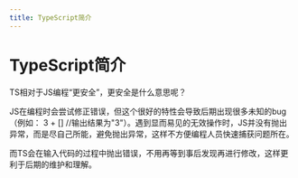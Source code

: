 ```yaml
---
title: TypeScript简介
---
```


TypeScript简介
===

TS相对于JS编程“更安全”，更安全是什么意思呢？

JS在编程时会尝试修正错误，但这个很好的特性会导致后期出现很多未知的bug（例如： 3 + []  //输出结果为"3"）。遇到显而易见的无效操作时，JS并没有抛出异常，而是尽自己所能，避免抛出异常，这样不方便编程人员快速捕获问题所在。

而TS会在输入代码的过程中抛出错误，不用再等到事后发现再进行修改，这样更利于后期的维护和理解。